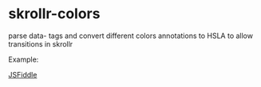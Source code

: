 skrollr-colors
==============

parse data- tags and convert different colors annotations to HSLA to allow transitions in skrollr

Example:

[JSFiddle](http://jsfiddle.net/nL75k/1/)
